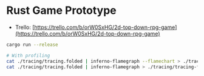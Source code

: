 # Rust Game Prototype

- Trello: [https://trello.com/b/orW0SxHG/2d-top-down-rpg-game](https://trello.com/b/orW0SxHG/2d-top-down-rpg-game)

```bash
cargo run --release

# With profiling
cat ./tracing/tracing.folded | inferno-flamegraph --flamechart > ./tracing/tracing-flamechart.svg
cat ./tracing/tracing.folded | inferno-flamegraph > ./tracing/tracing-flamegraph.svg
```